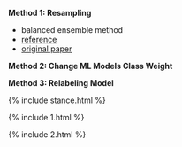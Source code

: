 

**Method 1: Resampling**
* balanced ensemble method
* [reference](https://imbalanced-learn.org/en/stable/ensemble.html)
* [original paper](https://statistics.berkeley.edu/sites/default/files/tech-reports/666.pdf)

**Method 2: Change ML Models Class Weight**

**Method 3: Relabeling Model**


{% include stance.html %}

{% include 1.html %}

{% include 2.html %}
